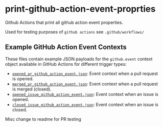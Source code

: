 # print-github-action-event-proprties
Github Actions that print all github action event properties.

Used for testing purposes of `github actions` see `.github/workflows/`

## Example GitHub Action Event Contexts

These files contain example JSON payloads for the `github.event` context object available in GitHub Actions for different trigger types:

*   [`opened_pr_github_action_event.json`](./opened_pr_github_action_event.json): Event context when a pull request is opened.
*   [`merged_pr_github_action_event.json`](./merged_pr_github_action_event.json): Event context when a pull request is merged (closed).
*   [`opened_issue_github_action_event.json`](./opened_issue_github_action_event.json): Event context when an issue is opened.
*   [`closed_issue_github_action_event.json`](./closed_issue_github_action_event.json): Event context when an issue is closed.

Misc change to readme for PR testing

